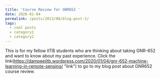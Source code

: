 ```yaml
---
title: 'Course Review for GNR652 '
date: 2020-01-04
permalink: /posts/2013/08/blog-post-2/
tags:
  - cool posts
  - category1
  - category2
---
```


This is for my fellow IITB students who are thinking about taking GNR-652 and want to know about my past experience. Click the link(https://dampeeiitb.wordpress.com/2020/01/04/gnr-652-machine-learning-in-remote-sensing/ "link") to go to my blog post about GNR652 course review.
